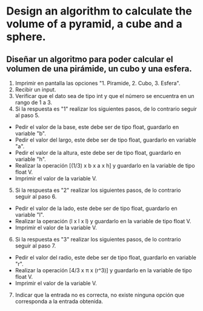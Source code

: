 # **Design an algorithm to calculate the volume of a pyramid, a cube and a sphere.**

## Diseñar un algoritmo para poder calcular el volumen de una pirámide, un cubo y una esfera.

1. Imprimir en pantalla las opciones "1. Piramide, 2. Cubo, 3. Esfera".
2. Recibir un input.
3. Verificar que el dato sea de tipo int y que el número se encuentra en un rango de 1 a 3.
4. Si la respuesta es "1" realizar los siguientes pasos, de lo contrario seguir al paso 5.
  * Pedir el valor de la base, este debe ser de tipo float, guardarlo en variable "b".
  * Pedir el valor del largo, este debe ser de tipo float, guardarlo en variable "a".
  * Pedir el valor de la altura, este debe ser de tipo float, guardarlo en variable "h".
  * Realizar la operación [(1/3) x b x a x h] y guardarlo en la variable de tipo float V.
  * Imprimir el valor de la variable V.
5. Si la respuesta es "2" realizar los siguientes pasos, de lo contrario seguir al paso 6.
  * Pedir el valor de la lado, este debe ser de tipo float, guardarlo en variable "l".
  * Realizar la operación (l x l x l) y guardarlo en la variable de tipo float V.
  * Imprimir el valor de la variable V.
6.  Si la respuesta es "3" realizar los siguientes pasos, de lo contrario seguir al paso 7.
  * Pedir el valor del radio, este debe ser de tipo float, guardarlo en variable "r".
  * Realizar la operación [4/3 x π x (r^3)] y guardarlo en la variable de tipo float V.
  * Imprimir el valor de la variable V.
7. Indicar que la entrada no es correcta, no existe ninguna opción que corresponda a la entrada obtenida.
